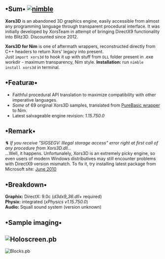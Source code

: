 ## •Sum• [![nimble](https://raw.githubusercontent.com/yglukhov/nimble-tag/master/nimble.png)](https://github.com/yglukhov/nimble-tag)
**Xors3D** is an abandoned 3D graphics engine, easily accessible from almost any programming language through transparent procedural interface. It was initially developed by XorsTeam in attempt of bringing DirectX9 functionality into Blitz3D. Discounted since 2012.

**Xors3D for Nim** is one of aftermath wrappers, reconstructed directly from C++ headers to return Xors' legacy into present.  
Just `import xors3d` to hook it up with stuff from `DLL` folder present in .exe workdir - maximum transparency, Nim style.
**Installation:** run `nimble install xors3d` in terminal.  

## •Featuræ•
+ Faithful procedural API translation to maximize compatibility with other imperative languages.
+ *Some* of 69 original Xors3D samples, translated from [PureBasic wrapper](https://github.com/Guevara-chan/Xors3D-for-PB) to Nim.  
+ Latest salvageable engine revision: *1.15.750.0*  

## •Remark•
**↯** *If you receive "SIGSEGV: Illegal storage access" error right at first call of any procedure from Xors3D.dll...*  
...Well, it happens. Unfortunalely, Xors3D is an extremely picky engine, so even users of modern Windows distributives may still encounter problems with DirectX9 version mismatch. To fix it, try installing latest package from Microsoft site: [June 2010](https://www.microsoft.com/en-us/download/details.aspx?id=8109)

## •Breakdown•
**Graphix:** DirectX: 9.0c (*d3dx9_36.dll+* required)  
**Physix:** integrated (*xPhysics v1.15.750.0*)  
**Audio:** Squall sound system (version unknown)  

## •Sample imaging•
![Holoscreen.pb](https://cloud.githubusercontent.com/assets/8768470/5170756/5bfa2868-7423-11e4-9d50-e0667a39be04.png)
---
![Blocks.pb](https://cloud.githubusercontent.com/assets/8768470/5170757/5c08d75a-7423-11e4-8def-c6df8bc6f156.png)

